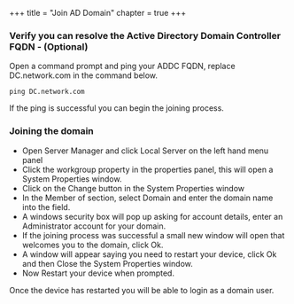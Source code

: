 +++
title = "Join AD Domain"
chapter = true
+++

### Verify you can resolve the Active Directory Domain Controller FQDN - (Optional)

Open a command prompt and ping your ADDC FQDN, replace DC.network.com in the command below.
```
ping DC.network.com
```
If the ping is successful you can begin the joining process.

### Joining the domain
- Open Server Manager and click Local Server on the left hand menu panel
- Click the workgroup property in the properties panel, this will open a System Properties window.
- Click on the Change button in the System Properties window
- In the Member of section, select Domain and enter the domain name into the field.
- A windows security box will pop up asking for account details, enter an Administrator account for your domain.
- If the joining process was successful a small new window will open that welcomes you to the domain, click Ok.
- A window will appear saying you need to restart your device, click Ok and then Close the System Properties window.
- Now Restart your device when prompted.

Once the device has restarted you will be able to login as a domain user.